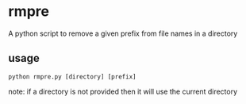 # rmpre
A python script to remove a given prefix from file names in a directory

## usage

    python rmpre.py [directory] [prefix]

note: if a directory is not provided then it will use the current directory